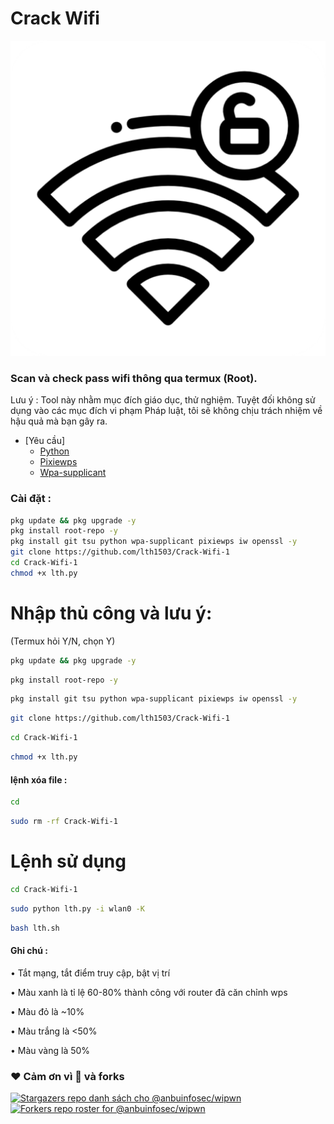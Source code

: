 # Crack Wifi 

![Logo](assets/image.png)

### Scan và check pass wifi thông qua termux (Root).

Lưu ý : Tool này nhằm mục đích giáo dục, thử nghiệm. Tuyệt đối không sử dụng vào các mục đích vi phạm Pháp luật, tôi sẽ không chịu trách nhiệm về hậu quả mà bạn gây ra.
    
- [Yêu cầu]
  - [Python](https://www.python.org)
  - [Pixiewps](https://www.kali.org/tools/pixiewps/)
  - [Wpa-supplicant](https://wiki.archlinux.org/title/wpa_supplicant)
 
### Cài đặt :

```bash
pkg update && pkg upgrade -y
pkg install root-repo -y
pkg install git tsu python wpa-supplicant pixiewps iw openssl -y
git clone https://github.com/lth1503/Crack-Wifi-1
cd Crack-Wifi-1
chmod +x lth.py
```
# Nhập thủ công và lưu ý:
(Termux hỏi Y/N, chọn Y)

```bash
pkg update && pkg upgrade -y
```
```bash
pkg install root-repo -y
```
```bash
pkg install git tsu python wpa-supplicant pixiewps iw openssl -y
```
```bash
git clone https://github.com/lth1503/Crack-Wifi-1
```
```bash
cd Crack-Wifi-1
```
```bash
chmod +x lth.py
```

#### lệnh xóa file  :
```bash
cd
```
```bash
sudo rm -rf Crack-Wifi-1
```
# Lệnh sử dụng
```bash
cd Crack-Wifi-1
```
```bash
sudo python lth.py -i wlan0 -K
```

```bash
bash lth.sh
```
#### Ghi chú :
• Tắt mạng, tắt điểm truy cập, bật vị trí

• Màu xanh là tỉ lệ 60-80% thành công với router đã căn chỉnh wps

• Màu đỏ là ~10%

• Màu trắng là <50%

• Màu vàng là 50%




### ❤️ Cảm ơn vì 🌟 và forks
[![Stargazers repo danh sách cho @anbuinfosec/wipwn](https://reporoster.com/stars/dark/anbuinfosec/wipwn)](https://github.com/anbuinfosec/wipwn/stargazers)
[![Forkers repo roster for @anbuinfosec/wipwn](https://reporoster.com/forks/dark/anbuinfosec/wipwn)](https://github.com/anbuinfosec/wipwn/network/members)
